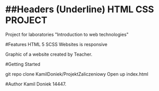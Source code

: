 ##Headers (Underline)
HTML CSS PROJECT
=============
Project for laboratories "Introduction to web technologies" 

#Features
HTML 5
SCSS
Websites is responsive

Graphic of a website created by Teacher. 

#Getting Started

git repo clone KamilDoniek/ProjektZaliczeniowy
Open up index.html

#Author
Kamil Doniek 14447.

